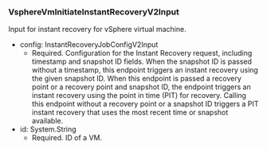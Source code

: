 ### VsphereVmInitiateInstantRecoveryV2Input
Input for instant recovery for vSphere virtual machine.

- config: InstantRecoveryJobConfigV2Input
  - Required. Configuration for the Instant Recovery request, including timestamp and snapshot ID fields. When the snapshot ID is passed without a timestamp, this endpoint triggers an instant recovery using the given snapshot ID. When this endpoint is passed a recovery point or a recovery point and snapshot ID, the endpoint triggers an instant recovery using the point in time (PIT) for recovery. Calling this endpoint without a recovery point or a snapshot ID triggers a PIT instant recovery that uses the most recent time or snapshot available.
- id: System.String
  - Required. ID of a VM.
